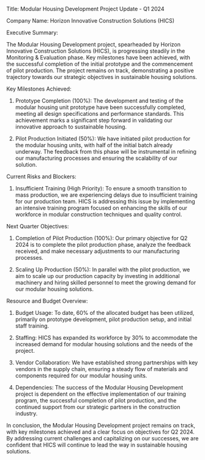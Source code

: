 Title: Modular Housing Development Project Update - Q1 2024

Company Name: Horizon Innovative Construction Solutions (HICS)

Executive Summary:

The Modular Housing Development project, spearheaded by Horizon Innovative Construction Solutions (HICS), is progressing steadily in the Monitoring & Evaluation phase. Key milestones have been achieved, with the successful completion of the initial prototype and the commencement of pilot production. The project remains on track, demonstrating a positive trajectory towards our strategic objectives in sustainable housing solutions.

Key Milestones Achieved:

1. Prototype Completion (100%): The development and testing of the modular housing unit prototype have been successfully completed, meeting all design specifications and performance standards. This achievement marks a significant step forward in validating our innovative approach to sustainable housing.

2. Pilot Production Initiated (50%): We have initiated pilot production for the modular housing units, with half of the initial batch already underway. The feedback from this phase will be instrumental in refining our manufacturing processes and ensuring the scalability of our solution.

Current Risks and Blockers:

1. Insufficient Training (High Priority): To ensure a smooth transition to mass production, we are experiencing delays due to insufficient training for our production team. HICS is addressing this issue by implementing an intensive training program focused on enhancing the skills of our workforce in modular construction techniques and quality control.

Next Quarter Objectives:

1. Completion of Pilot Production (100%): Our primary objective for Q2 2024 is to complete the pilot production phase, analyze the feedback received, and make necessary adjustments to our manufacturing processes.

2. Scaling Up Production (50%): In parallel with the pilot production, we aim to scale up our production capacity by investing in additional machinery and hiring skilled personnel to meet the growing demand for our modular housing solutions.

Resource and Budget Overview:

1. Budget Usage: To date, 60% of the allocated budget has been utilized, primarily on prototype development, pilot production setup, and initial staff training.

2. Staffing: HICS has expanded its workforce by 30% to accommodate the increased demand for modular housing solutions and the needs of the project.

3. Vendor Collaboration: We have established strong partnerships with key vendors in the supply chain, ensuring a steady flow of materials and components required for our modular housing units.

4. Dependencies: The success of the Modular Housing Development project is dependent on the effective implementation of our training program, the successful completion of pilot production, and the continued support from our strategic partners in the construction industry.

In conclusion, the Modular Housing Development project remains on track, with key milestones achieved and a clear focus on objectives for Q2 2024. By addressing current challenges and capitalizing on our successes, we are confident that HICS will continue to lead the way in sustainable housing solutions.